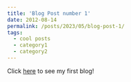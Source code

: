 ```yaml
---
title: 'Blog Post number 1'
date: 2012-08-14
permalink: /posts/2023/05/blog-post-1/
tags:
  - cool posts
  - category1
  - category2
---
```


Click [here](https://sepia-office-ba0.notion.site/Seldonian-You-can-make-AI-more-fair-with-a-few-more-steps-0824962dc2b246f386c624c62b6989ee) to see my first blog!